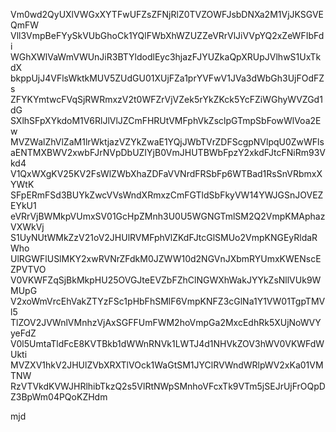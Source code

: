Vm0wd2QyUXlVWGxXYTFwUFZsZFNjRlZ0TVZOWFJsbDNXa2M1VjJKSGVEQmFW
Vll3VmpBeFYySkVUbGhoCk1YQlFWbXhWZUZZeVRrVlJiVVpYQ2xZeWFIbFdi
WGhXWlVaWmVWUnJiR3BTYldodlEyc3hjazFJYUZkaQpXRUpJVlhwS1UxTkdX
bkppUjJ4VFlsWktkMUV5ZUdGU01XUjFZa1prYVFwV1JVa3dWbGh3UjFOdFZs
ZFYKYmtwcFVqSjRWRmxzV2t0WFZrVjVZek5rYkZKck5YcFZiWGhyWVZGd1dG
SXlhSFpXYkdoM1V6RlJlVlJZCmFHRUtVMFphVkZsclpGTmpSbFowWlVoa2Ew
MVZWalZhVlZaM1lrWktjazVZYkZwaE1YQjJWbTVrZDFScgpNVlpqU0ZwWFls
aENTMXBWV2xwbFJrNVpDbUZIYjB0VmJHUTBWbFpzY2xkdFJtcFNiRm93Vkd4
V1QxWXgKV25KV2FsWlZWbXhaZDFaVVNrdFRSbFp6WTBad1RsSnVRbmxXYWtK
SFpERmFSd3BUYkZwcVVsWndXRmxzCmFGTldSbFkyVW14YWJGSnJOVEZEYkU1
eVRrVjBWMkpVUmxSV01GcHpZMnh3U0U5WGNGTmlSM2Q2VmpKMAphazVXWkVj
S1UyNUtWMkZzV21oV2JHUlRVMFphVlZKdFJtcGlSMUo2VmpKNGEyRldaRWho
UlRGWFlUSlMKY2xwRVNrZFdkM0JZWW10d2NGVnJXbmRYUmxKWENscEZPVTVO
V0VKWFZqSjBkMkpHU25OVGJteEVZbFZhClNGWXhWakJYYkZsNllVUk9WMUpG
V2xoWmVrcEhVakZTYzFSc1pHbFhSMlF6VmpKNFZ3cGlNa1Y1VW01TgpTMVl5
TlZOV2JVWnlVMnhzVjAxSGFFUmFWM2hoVmpGa2MxcEdhRk5XUjNoWVYyeFdZ
V0l5UmtaTldFcE8KVTBkb1dWWnRNVk1LWTJ4d1NHVkZOV3hWV0VKWFdWUkti
MVZXV1hkV2JHUlZVbXRXTlVOck1WaGtSM1JYClRVWndWRlpWV2xKa01VMTNW
RzVTVkdKVWJHRlhibTkzQ2s5VlRtNWpSMnhoVFcxTk9VTm5jSEJrUjFrOQpD
Z3BpWm04PQoKZHdm

mjd